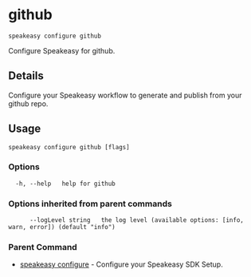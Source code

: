 # github  
`speakeasy configure github`  


Configure Speakeasy for github.  

## Details

Configure your Speakeasy workflow to generate and publish from your github repo.

## Usage

```
speakeasy configure github [flags]
```

### Options

```
  -h, --help   help for github
```

### Options inherited from parent commands

```
      --logLevel string   the log level (available options: [info, warn, error]) (default "info")
```

### Parent Command

* [speakeasy configure](README.md)	 - Configure your Speakeasy SDK Setup.

